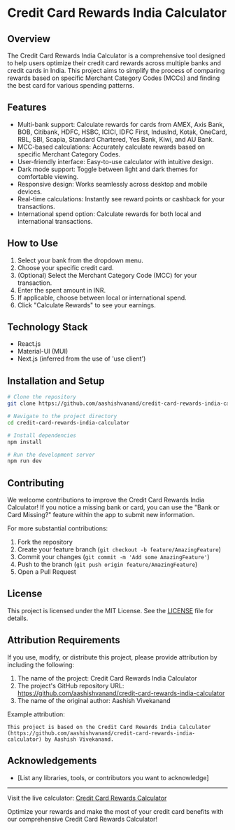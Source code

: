 # Credit Card Rewards India Calculator

## Overview

The Credit Card Rewards India Calculator is a comprehensive tool designed to help users optimize their credit card rewards across multiple banks and credit cards in India. This project aims to simplify the process of comparing rewards based on specific Merchant Category Codes (MCCs) and finding the best card for various spending patterns.

## Features

- Multi-bank support: Calculate rewards for cards from AMEX, Axis Bank, BOB, Citibank, HDFC, HSBC, ICICI, IDFC First, IndusInd, Kotak, OneCard, RBL, SBI, Scapia, Standard Chartered, Yes Bank, Kiwi, and AU Bank.
- MCC-based calculations: Accurately calculate rewards based on specific Merchant Category Codes.
- User-friendly interface: Easy-to-use calculator with intuitive design.
- Dark mode support: Toggle between light and dark themes for comfortable viewing.
- Responsive design: Works seamlessly across desktop and mobile devices.
- Real-time calculations: Instantly see reward points or cashback for your transactions.
- International spend option: Calculate rewards for both local and international transactions.

## How to Use

1. Select your bank from the dropdown menu.
2. Choose your specific credit card.
3. (Optional) Select the Merchant Category Code (MCC) for your transaction.
4. Enter the spent amount in INR.
5. If applicable, choose between local or international spend.
6. Click "Calculate Rewards" to see your earnings.

## Technology Stack

- React.js
- Material-UI (MUI)
- Next.js (inferred from the use of 'use client')

## Installation and Setup

```bash
# Clone the repository
git clone https://github.com/aashishvanand/credit-card-rewards-india-calculator.git

# Navigate to the project directory
cd credit-card-rewards-india-calculator

# Install dependencies
npm install

# Run the development server
npm run dev
```

## Contributing

We welcome contributions to improve the Credit Card Rewards India Calculator! If you notice a missing bank or card, you can use the "Bank or Card Missing?" feature within the app to submit new information.

For more substantial contributions:

1. Fork the repository
2. Create your feature branch (`git checkout -b feature/AmazingFeature`)
3. Commit your changes (`git commit -m 'Add some AmazingFeature'`)
4. Push to the branch (`git push origin feature/AmazingFeature`)
5. Open a Pull Request

## License

This project is licensed under the MIT License. See the [LICENSE](LICENSE) file for details.

## Attribution Requirements

If you use, modify, or distribute this project, please provide attribution by including the following:

1. The name of the project: Credit Card Rewards India Calculator
2. The project's GitHub repository URL: https://github.com/aashishvanand/credit-card-rewards-india-calculator
3. The name of the original author: Aashish Vivekanand

Example attribution:

```
This project is based on the Credit Card Rewards India Calculator (https://github.com/aashishvanand/credit-card-rewards-india-calculator) by Aashish Vivekanand.
```

## Acknowledgements

- [List any libraries, tools, or contributors you want to acknowledge]

---

Visit the live calculator: [Credit Card Rewards Calculator](https://credit-card-rewards-calculator.aashishvanand.me/)

Optimize your rewards and make the most of your credit card benefits with our comprehensive Credit Card Rewards Calculator!